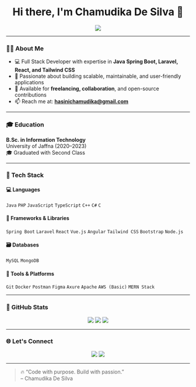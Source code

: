 <h1 align="center">Hi there, I'm Chamudika De Silva 👋</h1>
<p align="center">
  <img src="https://readme-typing-svg.herokuapp.com?font=Fira+Code&size=24&pause=1000&color=00C0FF&center=true&vCenter=true&width=1000&lines=Full+Stack+Software+Engineer;Spring+Boot+%7C+Laravel+%7C+React+%7C+Tailwind+CSS;Passionate+about+Clean+Code+%26+Scalable+Solutions" />
</p>

---

### 👨‍💻 About Me

- 💻 Full Stack Developer with expertise in **Java Spring Boot, Laravel, React, and Tailwind CSS**
- 🧠 Passionate about building scalable, maintainable, and user-friendly applications
- 🤝 Available for **freelancing, collaboration**, and open-source contributions
- 📫 Reach me at: **hasinichamudika@gmail.com**

---

### 🎓 Education

**B.Sc. in Information Technology**  
University of Jaffna (2020–2023)  
🎓 Graduated with Second Class

---

### 🔧 Tech Stack

#### 💻 Languages
`Java` `PHP` `JavaScript` `TypeScript` `C++` `C#` `C`

#### 🧩 Frameworks & Libraries
`Spring Boot` `Laravel` `React` `Vue.js` `Angular` `Tailwind CSS` `Bootstrap` `Node.js`

#### 🗃️ Databases
`MySQL` `MongoDB`

#### 🧰 Tools & Platforms
`Git` `Docker` `Postman` `Figma` `Axure` `Apache` `AWS (Basic)` `MERN Stack`

---

### 🚀 GitHub Stats

<p align="center">
  <img src="https://github-readme-stats.vercel.app/api?username=ChamudikaDeSilva&theme=vue-dark&show_icons=true&hide_border=true&count_private=true" />
  <img src="https://github-readme-streak-stats.herokuapp.com/?user=ChamudikaDeSilva&theme=vue-dark&hide_border=true" />
  <img src="https://github-readme-stats.vercel.app/api/top-langs/?username=ChamudikaDeSilva&theme=vue-dark&show_icons=true&hide_border=true&layout=compact" />
</p>

---

### 🌐 Let's Connect

<p align="center">
  <a href="mailto:hasinichamudika@gmail.com"><img src="https://img.shields.io/badge/Gmail-Email-red?style=for-the-badge&logo=gmail"></a>
  <a href="https://www.linkedin.com/in/chamudika-de-silva"><img src="https://img.shields.io/badge/LinkedIn-Profile-blue?style=for-the-badge&logo=linkedin"></a>
</p>

---

> 🔥 “Code with purpose. Build with passion.”  
> – Chamudika De Silva
